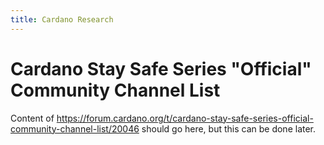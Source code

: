 ```yaml
---
title: Cardano Research
---
```


# Cardano Stay Safe Series "Official" Community Channel List

 Content of https://forum.cardano.org/t/cardano-stay-safe-series-official-community-channel-list/20046 should go here, but this can be done later.

